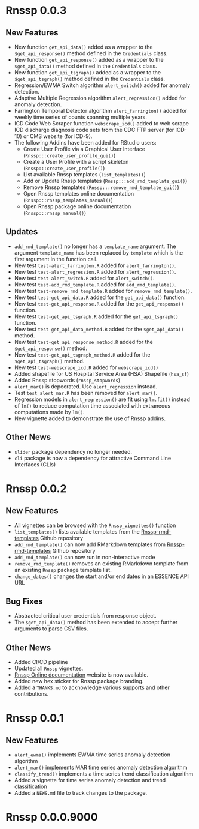 # Rnssp 0.0.3

## New Features
* New function `get_api_data()` added as a wrapper to the `$get_api_response()` method defined in the `Credentials` class.
* New function `get_api_response()` added as a wrapper to the `$get_api_data()` method defined in the `Credentials` class.
* New function `get_api_tsgraph()` added as a wrapper to the `$get_api_tsgraph()` method defined in the `Credentials` class.
* Regression/EWMA Switch algorithm `alert_switch()` added for anomaly detection.
* Adaptive Multiple Regression algorithm `alert_regression()` added for anomaly detection.
* Farrington Temporal Detector algorithm `alert_farrington()` added for weekly time series of counts spanning multiple years.
* ICD Code Web Scraper function `webscrape_icd()` added to web scrape ICD discharge diagnosis code sets from the CDC FTP server (for ICD-10) or CMS website (for ICD-9).
* The following Addins have been added for RStudio users:
  - Create User Profile via a Graphical User Interface (`Rnssp:::create_user_profile_gui()`)
  - Create a User Profile with a script skeleton (`Rnssp:::create_user_profile()`)
  - List available Rnssp templates (`list_templates()`)
  - Add or Update Rnssp templates (`Rnssp:::add_rmd_template_gui()`)
  - Remove Rnssp templates (`Rnssp:::remove_rmd_template_gui()`)
  - Open Rnssp templates online documentation (`Rnssp:::rnssp_templates_manual()`)
  - Open Rnssp package online documentation (`Rnssp:::rnssp_manual()`)

## Updates
* `add_rmd_template()` no longer has a `template_name` argument. The argument `template_name` has been replaced by `template` which is the first argument in the function call.
* New test `test-alert_farrington.R` added for `alert_farrington()`.
* New test `test-alert_regression.R` added for `alert_regression()`.
* New test `test-alert_switch.R` added for `alert_switch()`.
* New test `test-add_rmd_template.R` added for `add_rmd_template()`.
* New test `test-remove_rmd_template.R` added for `remove_rmd_template()`.
* New test `test-get_api_data.R` added for the `get_api_data()` function.
* New test `test-get_api_response.R` added for the `get_api_response()` function.
* New test `test-get_api_tsgraph.R` added for the `get_api_tsgraph()` function.
* New test `test-get_api_data_method.R` added for the `$get_api_data()` method.
* New test `test-get_api_response_method.R` added for the `$get_api_response()` method.
* New test `test-get_api_tsgraph_method.R` added for the `$get_api_tsgraph()` method.
* New test `test-webscrape_icd.R` added for `webscrape_icd()`
* Added shapefile for US Hospital Service Area (HSA) Shapefile (`hsa_sf`)
* Added Rnssp stopwords (`rnssp_stopwords`)
* `alert_mar()` is depecrated. Use `alert_regression` instead.
* Test `test_alert_mar.R` has been removed for `alert_mar()`.
* Regression models in `alert_regression()` are fit using `lm.fit()` instead of `lm()` to reduce computation time associated with extraneous computations made by `lm()`.
* New vignette added to demonstrate the use of Rnssp addins.

## Other News
* `slider` package dependency no longer needed.
* `cli` package is now a dependency for attractive Command Line Interfaces (CLIs)

# Rnssp 0.0.2

## New Features
* All vignettes can be browsed with the `Rnssp_vignettes()` function
* `list_templates()` lists available templates from the [Rnssp-rmd-templates](https://github.com/CDCgov/Rnssp-rmd-templates) Github repository
* `add_rmd_template()` can now add RMarkdown templates from [Rnssp-rmd-templates](https://github.com/CDCgov/Rnssp-rmd-templates) Github repository
* `add_rmd_template()` can now run in non-interactive mode
* `remove_rmd_template()` removes an existing RMarkdown template from an existing `Rnssp` package template list.
* `change_dates()` changes the start and/or end dates in an ESSENCE API URL

## Bug Fixes
* Abstracted critical user credentials from response object.
* The `$get_api_data()` method has been extended to accept further arguments to parse CSV files.

## Other News
* Added CI/CD pipeline
* Updated all `Rnssp` vignettes.
* [Rnssp Online documentation](https://cdcgov.github.io/Rnssp/) website is now available.
* Added new hex sticker for Rnssp package branding.
* Added a `THANKS.md` to acknowledge various supports and other contributions.

# Rnssp 0.0.1

## New Features

* `alert_ewma()` implements EWMA time series anomaly detection algorithm
* `alert_mar()` implements MAR time series anomaly detection algorithm
* `classify_trend()` implements a time series trend classification algorithm
* Added a vignette for time series anomaly detection and trend classification
* Added a `NEWS.md` file to track changes to the package.

# Rnssp 0.0.0.9000
